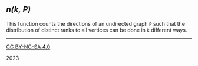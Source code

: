 ## *n(k, P)*
This function counts the directions of an undirected graph `P` such that the distribution of distinct ranks to all vertices can be done in `k` different ways.

---

[CC BY-NC-SA 4.0](https://creativecommons.org/licenses/by-nc-sa/4.0/)

2023